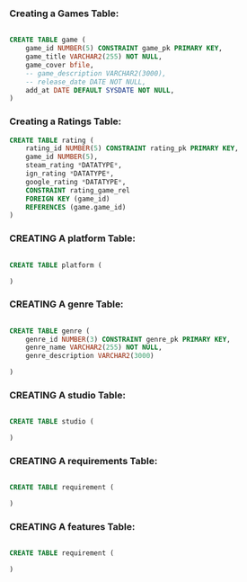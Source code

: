 

### Creating a Games Table:
```sql

CREATE TABLE game (
    game_id NUMBER(5) CONSTRAINT game_pk PRIMARY KEY,
    game_title VARCHAR2(255) NOT NULL,
    game_cover bfile,
    -- game_description VARCHAR2(3000),
    -- release_date DATE NOT NULL,
    add_at DATE DEFAULT SYSDATE NOT NULL,
)

```


### Creating a Ratings Table:

```sql
CREATE TABLE rating (
    rating_id NUMBER(5) CONSTRAINT rating_pk PRIMARY KEY,
    game_id NUMBER(5),
    steam_rating *DATATYPE*,
    ign_rating *DATATYPE*,
    google_rating *DATATYPE*,
    CONSTRAINT rating_game_rel 
    FOREIGN KEY (game_id)
    REFERENCES (game.game_id)
)

```

### CREATING A platform Table:

```sql

CREATE TABLE platform (

)

```

### CREATING A genre Table:

```sql

CREATE TABLE genre (
    genre_id NUMBER(3) CONSTRAINT genre_pk PRIMARY KEY,
    genre_name VARCHAR2(255) NOT NULL,
    genre_description VARCHAR2(3000)

)

```

### CREATING A studio Table:

```sql

CREATE TABLE studio (

)

```

### CREATING A requirements Table:

```sql

CREATE TABLE requirement (

)

``` 

### CREATING A features Table:

```sql

CREATE TABLE requirement (

)

``` 
